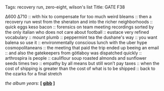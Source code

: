 Tags: recovery run, zero-eight, wilson's list
Title: GATE F38
  
∆600 ∆710 :: with hix to compensate for too much weird bleams :: then a recovery run west from the sheraton and into the richer neighborhoods :: quick eggs keso bacon :: forensics on team meeting recordings sorted by the only italian who does not care about football :: eustace very refined vocabulary :: mount plumb :: peppermint tea the dushane's way :: you want balena so use it :: environmentally conscious lunch with the uber hype cosmopolitaneans :: the meeting that paid the trip ended up beeing an email :: and also the gatekeepers from götlaboy was dispatched quickly :: arthrospira is people :: cauliflour soup roasted almonds and sunflower seeds times two :: empathy by all means but still won’t pay taxes :: when the cost of shipping is greater than the cost of what is to be shipped :: back to the ozarks for a final stretch  
  
_the album years:_ **[ [gibb](https://rateyourmusic.com/release/album/bee_gees/odessa/) ]**  
